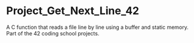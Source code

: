 # Project_Get_Next_Line_42
A C function that reads a file line by line using a buffer and static memory. Part of the 42 coding school projects.
